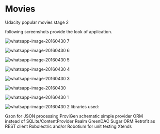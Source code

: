 # Movies
Udacity popular movies stage 2

following screenshots provide the look of application.

![whatsapp-image-20160430 7](https://cloud.githubusercontent.com/assets/10561299/14935349/fa680506-0eeb-11e6-8e2e-c42f2f86d0d9.jpg)

![whatsapp-image-20160430 6](https://cloud.githubusercontent.com/assets/10561299/14935351/02a6038a-0eec-11e6-825a-f3ea83180fb9.jpg)

![whatsapp-image-20160430 5](https://cloud.githubusercontent.com/assets/10561299/14935352/0791bdbc-0eec-11e6-8b26-4b8772e4d799.jpg)

![whatsapp-image-20160430 4](https://cloud.githubusercontent.com/assets/10561299/14935353/0d08e0ea-0eec-11e6-9468-f1828d113e3a.jpg)

![whatsapp-image-20160430 3](https://cloud.githubusercontent.com/assets/10561299/14935354/10cd473e-0eec-11e6-8ac6-16e1dee809a8.jpg)

![whatsapp-image-20160430](https://cloud.githubusercontent.com/assets/10561299/14935358/4aa3afb6-0eec-11e6-9286-48b327ce0882.jpg)

![whatsapp-image-20160430 1](https://cloud.githubusercontent.com/assets/10561299/14935359/534d0982-0eec-11e6-9c5d-b8e72233036b.jpg)

![whatsapp-image-20160430 2](https://cloud.githubusercontent.com/assets/10561299/14935360/5939243e-0eec-11e6-8fa6-927247df0ddb.jpg)
libraries used:

Gson for JSON processing 
ProviGen
schematic
simple provider
ORM instead of SQLite/ContentProvider
Realm
GreenDAO
Sugar ORM
Retrofit as REST client 
Robolectric and/or Robotium for unit testing
Xtends
